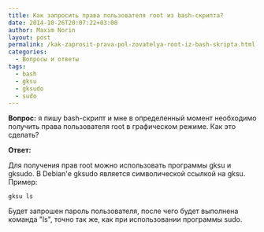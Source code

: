 ```yaml
---
title: Как запросить права пользователя root из bash-скрипта?
date: 2014-10-26T20:07:22+03:00
author: Maxim Norin
layout: post
permalink: /kak-zaprosit-prava-pol-zovatelya-root-iz-bash-skripta.html
categories:
  - Вопросы и ответы
tags:
  - bash
  - gksu
  - gksudo
  - sudo
---
```

__Вопрос:__ я пишу bash-скрипт и мне в определенный момент необходимо получить права пользователя root в графическом режиме. Как это сделать?
<!--more-->

__Ответ:__

Для получения прав root можно использовать программы gksu и gksudo. В Debian'е gksudo является символической ссылкой на gksu. Пример:
```
gksu ls
```
Будет запрошен пароль пользователя, после чего будет выполнена команда "ls", точно так же, как при использовании программы sudo.